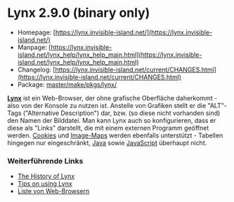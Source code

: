 # Lynx 2.9.0 (binary only)
 - Homepage: [https://lynx.invisible-island.net/](https://lynx.invisible-island.net/)
 - Manpage: [https://lynx.invisible-island.net/lynx_help/lynx_help_main.html](https://lynx.invisible-island.net/lynx_help/lynx_help_main.html)
 - Changelog: [https://lynx.invisible-island.net/current/CHANGES.html](https://lynx.invisible-island.net/current/CHANGES.html)
 - Package: [master/make/pkgs/lynx/](https://github.com/Freetz-NG/freetz-ng/tree/master/make/pkgs/lynx/)

**[Lynx](http://lynx.isc.org/)** ist ein
Web-Browser, der ohne grafische Oberfläche daherkommt - also von der
Konsole zu nutzen ist. Anstelle von Grafiken stellt er die "ALT"-Tags
("Alternative Description") dar, bzw. (so diese nicht vorhanden sind)
den Namen der Bilddatei. Man kann Lynx auch so konfigurieren, dass er
diese als "Links" darstellt, die mit einem externen Programm geöffnet
werden.
[Cookies](http://de.wikipedia.org/wiki/HTTP-Cookie)
und
[Image-Maps](http://de.wikipedia.org/wiki/Verweissensitive_Grafik)
werden ebenfalls unterstützt - Tabellen hingegen nur eingeschränkt,
[Java](http://de.wikipedia.org/wiki/Java_(Programmiersprache))
sowie
[JavaScript](http://de.wikipedia.org/wiki/JavaScript)
überhaupt nicht.

### Weiterführende Links

-   [The History of Lynx](http://people.cc.ku.edu/~grobe/early-lynx.html)
-   [Tips on using Lynx](http://brainstormsandraves.com/articles/browsers/lynx/)
-   [Liste von Web-Browsern](http://de.wikipedia.org/wiki/Liste_von_Webbrowsern)

